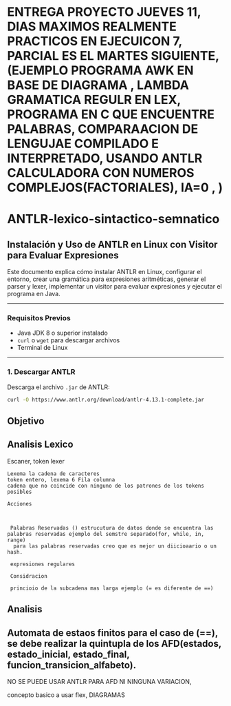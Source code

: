 # ENTREGA PROYECTO JUEVES 11, DIAS MAXIMOS REALMENTE PRACTICOS EN EJECUICON 7, PARCIAL ES EL MARTES SIGUIENTE, (EJEMPLO PROGRAMA AWK EN BASE DE DIAGRAMA , LAMBDA GRAMATICA REGULR EN LEX, PROGRAMA EN C QUE ENCUENTRE PALABRAS, COMPARAACION DE LENGUJAE COMPILADO E INTERPRETADO, USANDO ANTLR CALCULADORA CON NUMEROS COMPLEJOS(FACTORIALES),  IA=0 ,   )

# ANTLR-lexico-sintactico-semnatico

## Instalación y Uso de ANTLR en Linux con Visitor para Evaluar Expresiones

Este documento explica cómo instalar ANTLR en Linux, configurar el entorno, crear una gramática para expresiones aritméticas, generar el parser y lexer, implementar un visitor para evaluar expresiones y ejecutar el programa en Java.

---

### Requisitos Previos

- Java JDK 8 o superior instalado
- `curl` o `wget` para descargar archivos
- Terminal de Linux

---

### 1. Descargar ANTLR

Descarga el archivo `.jar` de ANTLR:

```bash
curl -O https://www.antlr.org/download/antlr-4.13.1-complete.jar
```

## Objetivo

## Analisis Lexico

  Escaner, token lexer

    Lexema la cadena de caracteres
    token entero, lexema 6 Fila columna
    cadena que no coincide con ninguno de los patrones de los tokens posibles

    Acciones



     Palabras Reservadas () estrucutura de datos donde se encuentra las palabras reservadas ejemplo del semstre separado(for, while, in, range)
      para las palabras reservadas creo que es mejor un diicioaario o un hash. 
    
     expresiones regulares 

     Considracion 

     princioio de la subcadena mas larga ejemplo (= es diferente de ==)

     
     
## Analisis   


## Automata de estaos finitos para el caso de (==), se debe realizar la quintupla de los AFD(estados, estado_inicial, estado_final, funcion_transicion_alfabeto). 
  NO SE PUEDE USAR ANTLR PARA AFD NI NINGUNA VARIACION, 

  concepto basico a usar flex, DIAGRAMAS 


